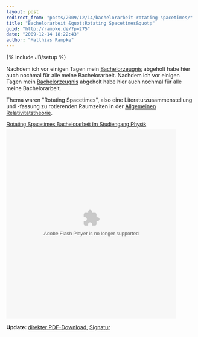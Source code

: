 ```yaml
---
layout: post
redirect_from: "posts/2009/12/14/bachelorarbeit-rotating-spacetimes/"
title: "Bachelorarbeit &quot;Rotating Spacetimes&quot;"
guid: "http://rampke.de/?p=275"
date: "2009-12-14 18:22:43"
author: "Matthias Rampke"
---
```

{% include JB/setup %}

Nachdem ich vor einigen Tagen mein <a href="http://twitpic.com/s2zau">Bachelorzeugnis</a> abgeholt habe hier auch nochmal f&uuml;r alle meine Bachelorarbeit.
Nachdem ich vor einigen Tagen mein <a href="http://twitpic.com/s2zau">Bachelorzeugnis</a> abgeholt habe hier auch nochmal f&uuml;r alle meine Bachelorarbeit.

Thema waren "Rotating Spacetimes", also eine Literaturzusammenstellung und -fassung zu rotierenden Raumzeiten in der <a href="http://de.wikipedia.org/wiki/Allgemeine_Relativit&auml;tstheorie">Allgemeinen Relativit&auml;tstheorie</a>.
<!--more-->

<a title="Rotating Spacetimes &emdash; Bachelorarbeit Im Studiengang Physik" href="http://www.scribd.com/doc/24052254/Rotating-Spacetimes-Bachelorarbeit-Im-Studiengang-Physik" style="margin: 12px auto 6px auto; font-family: Helvetica,Arial,Sans-serif; font-style: normal; font-variant: normal; font-weight: normal; font-size: 14px; line-height: normal; font-size-adjust: none; font-stretch: normal; -x-system-font: none; display: block; text-decoration: underline;">Rotating Spacetimes Bachelorarbeit Im Studiengang Physik</a> <object codebase="http://download.macromedia.com/pub/shockwave/cabs/flash/swflash.cab#version=9,0,0,0" id="doc_220046514756083" name="doc_220046514756083" classid="clsid:d27cdb6e-ae6d-11cf-96b8-444553540000" align="middle"	height="500" width="450" >		<param name="movie"	value="http://d1.scribdassets.com/ScribdViewer.swf?document_id=24052254&access_key=key-1x3nzax3r1v48bgndpv8&page=1&version=1&viewMode=list"> 		</param><param name="quality" value="high"> 		</param><param name="play" value="true">		</param><param name="loop" value="true"> 		</param><param name="scale" value="showall">		</param><param name="wmode" value="opaque"> 		</param><param name="devicefont" value="false">		</param><param name="bgcolor" value="#ffffff"> 		</param><param name="menu" value="true">		</param><param name="allowFullScreen" value="true"> 		</param><param name="allowScriptAccess" value="always"> 		</param><param name="salign" value="">    			    	</param><param name="mode" value="list">	    		<embed src="http://d1.scribdassets.com/ScribdViewer.swf?document_id=24052254&access_key=key-1x3nzax3r1v48bgndpv8&page=1&version=1&viewMode=list" quality="high" pluginspage="http://www.macromedia.com/go/getflashplayer" play="true" loop="true" scale="showall" wmode="opaque" devicefont="false" bgcolor="#ffffff" name="doc_220046514756083_object" menu="true" allowfullscreen="true" allowscriptaccess="always" salign="" type="application/x-shockwave-flash" align="middle" mode="list" height="500" width="450"></embed>	</param></object>

<strong>Update:&nbsp;</strong><a href='http://rampke.de/wp-content/uploads/2009/12/ba.pdf'>direkter PDF-Download</a>, <a href='http://rampke.de/wp-content/uploads/2009/12/ba.pdf.asc'>Signatur</a>

